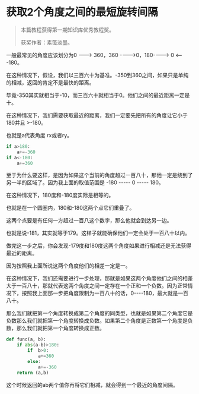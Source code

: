 # 获取2个角度之间的最短旋转间隔

> 本篇教程获得第一期知识库优秀教程奖。
>
> 获奖作者：素笺淡墨。

一般最常见的角度应该划分为0  --->  360，360  ---->0，180---->  0  <——   -180。

在这种情况下，假设，我们以三百六十为基准。-350到360之间，如果只是单纯的相减，返回的肯定不是最快的距离。

毕竟-350其实就相当于-10，而三百六十就相当于0。他们之间的最近距离一定是十。

在这种情况下，我们需要获取最近的距离，我们一定要先把所有的角度让它小于180并且 >-180。

也就是a代表角度  rx或者ry。

```python
if a>180: 
    a+=-360 
if a<-180:
    a+=360
```

至于为什么要这样，是因为如果这个当前的角度超过一百八十，那他一定是绕到了另一半的区域了。因为我上面的取值范围是  -180 -----  0  -----    180。

在这种情况下，180度和-180度实际是相等的。

也就是在一个圆圈内，180和-180这两个点它们重叠了。

这两个点要是有任何一方超过一百八这个数字，那么他就会到达另一边。

也就是说-181，其实就等于179。这样子就能确保他们一定会处于一百八十以内。

做完这一步之后，你会发现-179度和180度这两个角度如果进行相减还是无法获得最近的距离。

因为按照我上面所说这两个角度他们的相差一定是一。

在这种情况下，我们还需要进行一步处理，那就是如果这两个角度他们之间的相差大于一百八十，那就代表这两个角度之间一定存在一个正和一个负数。因为正常情况下，按照我上面那一步把角度限制为一百八十的话，0----180，最大就是一百八十。

那么我们就把第一个角度转换成第二个角度的同类型，也就是如果第二个角度它是负数那么我们就把第一个角度转换成负数。如果第二个角度是正数第一个角度是负数，那么我们就把第一个角度转换成正数。

```python
def func(a, b):
    if abs(a-b)>180:
        if  b>0:
            a+=360
        else:
            a+=-360
    return (a,b)
```

这个时候返回的ab两个值你再将它们相减，就会得到一个最近的角度间隔。